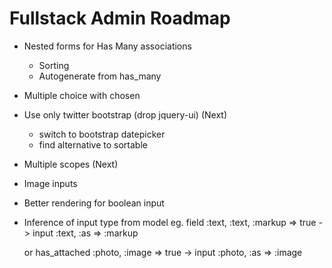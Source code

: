 # Fullstack Admin Roadmap

* Nested forms for Has Many associations 
  - Sorting
  - Autogenerate from has_many
  
* Multiple choice with chosen
  
* Use only twitter bootstrap (drop jquery-ui) (Next)
  - switch to bootstrap datepicker
  - find alternative to sortable
  
* Multiple scopes (Next)

* Image inputs

* Better rendering for boolean input

* Inference of input type from model
  eg.
    field :text, :text, :markup => true
    ->
    input :text, :as => :markup
    
  or
    has_attached :photo, :image => true
    ->
    input :photo, :as => :image
    